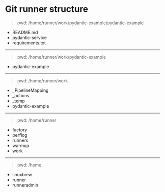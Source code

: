 # Git runner structure

> pwd: /home/runner/work/pydantic-example/pydantic-example

* README.md
* pydantic-service
* requirements.txt
---
> pwd: /home/runner/work/pydantic-example

* pydantic-example
---
> pwd: /home/runner/work
* _PipelineMapping
* _actions
* _temp
* pydantic-example
---
> pwd: /home/runner
* factory
* perflog
* runners
* warmup
* work
---
> pwd: /home
* linuxbrew
* runner
* runneradmin
